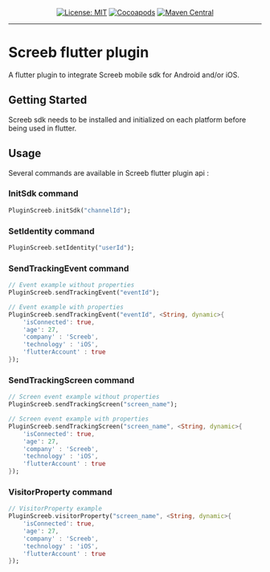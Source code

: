 <p align="center">
<a href="https://opensource.org/licenses/MIT"><img src="https://img.shields.io/badge/license-MIT-purple.svg" alt="License: MIT"></a>
<a href="https://cocoapods.org/pods/Screeb"><img src="https://img.shields.io/cocoapods/v/Screeb.svg?style=flat" alt="Cocoapods"></a>
<a href="https://search.maven.org/search?q=g:%22app.screeb.sdk%22%20AND%20a:%22android-sdk%22"><img src="https://img.shields.io/maven-central/v/app.screeb.sdk/android-sdk.svg?label=Maven%20Central" alt="Maven Central"></a>
</p>

---

# Screeb flutter plugin

A flutter plugin to integrate Screeb mobile sdk for Android and/or iOS.

## Getting Started

Screeb sdk needs to be installed and initialized on each platform before being used in flutter.

## Usage

Several commands are available in Screeb flutter plugin api :

### InitSdk command

```dart
PluginScreeb.initSdk("channelId");
```

### SetIdentity command

```dart
PluginScreeb.setIdentity("userId");
```

### SendTrackingEvent command

```dart
// Event example without properties 
PluginScreeb.sendTrackingEvent("eventId");

// Event example with properties 
PluginScreeb.sendTrackingEvent("eventId", <String, dynamic>{
    'isConnected': true,
    'age': 27,
    'company' : 'Screeb',
    'technology' : 'iOS',
    'flutterAccount' : true
});
```

### SendTrackingScreen command

```dart
// Screen event example without properties 
PluginScreeb.sendTrackingScreen("screen_name");

// Screen event example with properties 
PluginScreeb.sendTrackingScreen("screen_name", <String, dynamic>{
    'isConnected': true,
    'age': 27,
    'company' : 'Screeb',
    'technology' : 'iOS',
    'flutterAccount' : true
});
```

### VisitorProperty command

```dart
// VisitorProperty example
PluginScreeb.visitorProperty("screen_name", <String, dynamic>{
    'isConnected': true,
    'age': 27,
    'company' : 'Screeb',
    'technology' : 'iOS',
    'flutterAccount' : true
});
```
